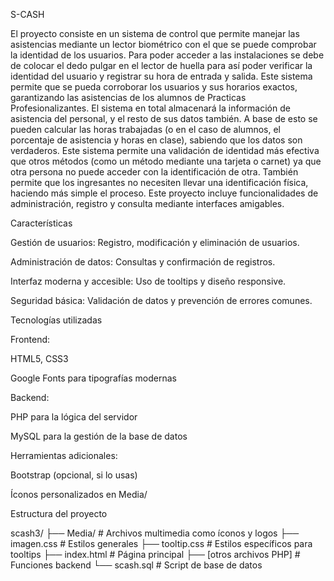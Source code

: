 S-CASH

El proyecto consiste en un sistema de control que permite manejar las asistencias mediante un lector biométrico con el que se puede comprobar la identidad de los usuarios. 
Para poder acceder a las instalaciones se debe de colocar el dedo pulgar en el lector de huella para así poder verificar la identidad del usuario y registrar su hora de entrada y salida. Este sistema permite que se pueda corroborar los usuarios y sus horarios exactos, garantizando las asistencias de los alumnos de Practicas Profesionalizantes.
El sistema en total almacenará la información de asistencia del personal, y el resto de sus datos también. A base de esto se pueden calcular las horas trabajadas (o en el caso de alumnos, el porcentaje de asistencia y horas en clase), sabiendo que los datos son verdaderos.
Este sistema permite una validación de identidad más efectiva que otros métodos (como un método mediante una tarjeta o carnet) ya que otra persona no puede acceder con la identificación de otra. También permite que los ingresantes no necesiten llevar una identificación física, haciendo más simple el proceso.
Este proyecto incluye funcionalidades de administración, registro y consulta mediante interfaces amigables.

Características

Gestión de usuarios: Registro, modificación y eliminación de usuarios.

Administración de datos: Consultas y confirmación de registros.

Interfaz moderna y accesible: Uso de tooltips y diseño responsive.

Seguridad básica: Validación de datos y prevención de errores comunes.

Tecnologías utilizadas

Frontend:

HTML5, CSS3

Google Fonts para tipografías modernas

Backend:

PHP para la lógica del servidor

MySQL para la gestión de la base de datos

Herramientas adicionales:

Bootstrap (opcional, si lo usas)

Íconos personalizados en Media/

Estructura del proyecto

scash3/
├── Media/                  # Archivos multimedia como íconos y logos
├── imagen.css              # Estilos generales
├── tooltip.css             # Estilos específicos para tooltips
├── index.html              # Página principal
├── [otros archivos PHP]    # Funciones backend
└── scash.sql               # Script de base de datos

